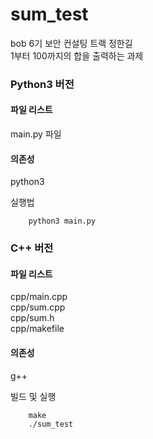 # sum_test
bob 6기 보안 컨설팅 트랙 정한길    
1부터 100까지의 합을 출력하는 과제

### Python3 버전

#### 파일 리스트
main.py 파일

#### 의존성
python3

실행법
```
	python3 main.py
```

### C++ 버전

#### 파일 리스트
cpp/main.cpp    
cpp/sum.cpp    
cpp/sum.h    
cpp/makefile    

#### 의존성
g++
	
빌드 및 실행
```
	make
	./sum_test
```